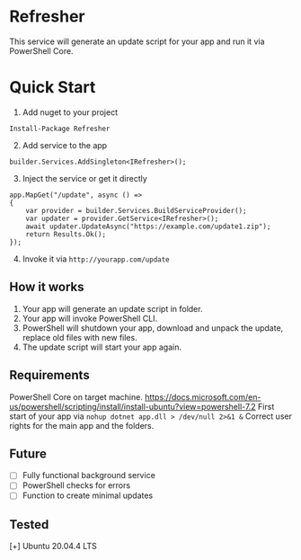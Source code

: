 # Refresher
This service will generate an update script for your app and run it via PowerShell Core.

# Quick Start
1. Add nuget to your project

`Install-Package Refresher`

2. Add service to the app

`builder.Services.AddSingleton<IRefresher>();`

3. Inject the service or get it directly
```
app.MapGet("/update", async () =>
{
    var provider = builder.Services.BuildServiceProvider();
    var updater = provider.GetService<IRefresher>();
    await updater.UpdateAsync("https://example.com/update1.zip");
    return Results.Ok();
});
```
4. Invoke it via `http://yourapp.com/update`

## How it works
1. Your app will generate an update script in folder.
2. Your app will invoke PowerShell CLI.
3. PowerShell will shutdown your app, download and unpack the update, replace old files with new files.
4. The update script will start your app again.

## Requirements
PowerShell Core on target machine.
https://docs.microsoft.com/en-us/powershell/scripting/install/install-ubuntu?view=powershell-7.2
First start of your app via `nohup dotnet app.dll > /dev/null 2>&1 &`
Correct user rights for the main app and the folders.

## Future
- [ ] Fully functional background service
- [ ] PowerShell checks for errors
- [ ] Function to create minimal updates

## Tested
[+] Ubuntu 20.04.4 LTS
